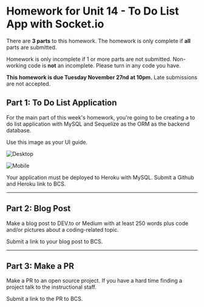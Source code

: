 # Homework for Unit 14 - To Do List App with Socket.io

There are **3 parts** to this homework. The homework is only complete if **all** parts are submitted.

Homework is only incomplete if 1 or more parts are not submitted. Non-working code is **not** an incomplete. Please turn in any code you have. 

**This homework is due Tuesday November 27nd at 10pm.** Late submissions are not accepted.

## Part 1: To Do List Application

For the main part of this week's homework, you're going to be creating a to do list application with MySQL and Sequelize as the ORM as the backend database.

Use this image as your UI guide.

![Desktop](images/desktop.png)

![Mobile](images/mobile.png)

Your application must be deployed to Heroku with MySQL. Submit a Github and Heroku link to BCS.

---

## Part 2: Blog Post

Make a blog post to DEV.to or Medium with at least 250 words plus code and/or pictures about a coding-related topic.

Submit a link to your blog post to BCS.

---

## Part 3: Make a PR

Make a PR to an open source project. If you have a hard time finding a project talk to the instructional staff.

Submit a link to the PR to BCS.